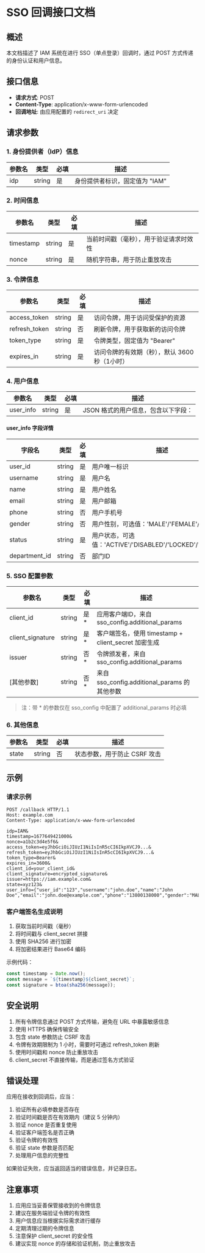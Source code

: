 # SSO 回调接口文档

## 概述

本文档描述了 IAM 系统在进行 SSO（单点登录）回调时，通过 POST 方式传递的身份认证和用户信息。

## 接口信息

- **请求方式**: POST
- **Content-Type**: application/x-www-form-urlencoded
- **回调地址**: 由应用配置的 `redirect_uri` 决定

## 请求参数

### 1. 身份提供者（IdP）信息

| 参数名 | 类型 | 必填 | 描述 |
|--------|------|------|------|
| idp | string | 是 | 身份提供者标识，固定值为 "IAM" |

### 2. 时间信息

| 参数名 | 类型 | 必填 | 描述 |
|--------|------|------|------|
| timestamp | string | 是 | 当前时间戳（毫秒），用于验证请求时效性 |
| nonce | string | 是 | 随机字符串，用于防止重放攻击 |

### 3. 令牌信息

| 参数名 | 类型 | 必填 | 描述 |
|--------|------|------|------|
| access_token | string | 是 | 访问令牌，用于访问受保护的资源 |
| refresh_token | string | 否 | 刷新令牌，用于获取新的访问令牌 |
| token_type | string | 是 | 令牌类型，固定值为 "Bearer" |
| expires_in | string | 是 | 访问令牌的有效期（秒），默认 3600 秒（1小时） |

### 4. 用户信息

| 参数名 | 类型 | 必填 | 描述 |
|--------|------|------|------|
| user_info | string | 是 | JSON 格式的用户信息，包含以下字段： |

#### user_info 字段详情

| 字段名 | 类型 | 必填 | 描述 |
|--------|------|------|------|
| user_id | string | 是 | 用户唯一标识 |
| username | string | 是 | 用户名 |
| name | string | 是 | 用户姓名 |
| email | string | 是 | 用户邮箱 |
| phone | string | 否 | 用户手机号 |
| gender | string | 否 | 用户性别，可选值：'MALE'/'FEMALE'/'OTHER' |
| status | string | 是 | 用户状态，可选值：'ACTIVE'/'DISABLED'/'LOCKED'/'ARCHIVED' |
| department_id | string | 否 | 部门ID |

### 5. SSO 配置参数

| 参数名 | 类型 | 必填 | 描述 |
|--------|------|------|------|
| client_id | string | 是* | 应用客户端ID，来自 sso_config.additional_params |
| client_signature | string | 是* | 客户端签名，使用 timestamp + client_secret 加密生成 |
| issuer | string | 否* | 令牌颁发者，来自 sso_config.additional_params |
| [其他参数] | string | 否* | 来自 sso_config.additional_params 的其他参数 |

> 注：带 * 的参数仅在 sso_config 中配置了 additional_params 时必填

### 6. 其他信息

| 参数名 | 类型 | 必填 | 描述 |
|--------|------|------|------|
| state | string | 否 | 状态参数，用于防止 CSRF 攻击 |

## 示例

### 请求示例

```http
POST /callback HTTP/1.1
Host: example.com
Content-Type: application/x-www-form-urlencoded

idp=IAM&
timestamp=1677649421000&
nonce=a1b2c3d4e5f6&
access_token=eyJhbGciOiJIUzI1NiIsInR5cCI6IkpXVCJ9...&
refresh_token=eyJhbGciOiJIUzI1NiIsInR5cCI6IkpXVCJ9...&
token_type=Bearer&
expires_in=3600&
client_id=your_client_id&
client_signature=encrypted_signature&
issuer=https://iam.example.com&
state=xyz123&
user_info={"user_id":"123","username":"john.doe","name":"John Doe","email":"john.doe@example.com","phone":"13800138000","gender":"MALE","status":"ACTIVE","department_id":"456"}
```

### 客户端签名生成说明

1. 获取当前时间戳（毫秒）
2. 将时间戳与 client_secret 拼接
3. 使用 SHA256 进行加密
4. 将加密结果进行 Base64 编码

示例代码：
```javascript
const timestamp = Date.now();
const message = `${timestamp}${client_secret}`;
const signature = btoa(sha256(message));
```

## 安全说明

1. 所有令牌信息通过 POST 方式传输，避免在 URL 中暴露敏感信息
2. 使用 HTTPS 确保传输安全
3. 包含 state 参数防止 CSRF 攻击
4. 令牌有效期限制为 1 小时，需要时可通过 refresh_token 刷新
5. 使用时间戳和 nonce 防止重放攻击
6. client_secret 不直接传输，而是通过签名方式验证

## 错误处理

应用在接收到回调后，应当：

1. 验证所有必填参数是否存在
2. 验证时间戳是否在有效期内（建议 5 分钟内）
3. 验证 nonce 是否重复使用
4. 验证客户端签名是否正确
5. 验证令牌的有效性
6. 验证 state 参数是否匹配
7. 处理用户信息的完整性

如果验证失败，应当返回适当的错误信息，并记录日志。

## 注意事项

1. 应用应当妥善保管接收到的令牌信息
2. 建议在服务端验证令牌的有效性
3. 用户信息应当根据实际需求进行缓存
4. 定期清理过期的令牌信息
5. 注意保护 client_secret 的安全性
6. 建议实现 nonce 的存储和验证机制，防止重放攻击 